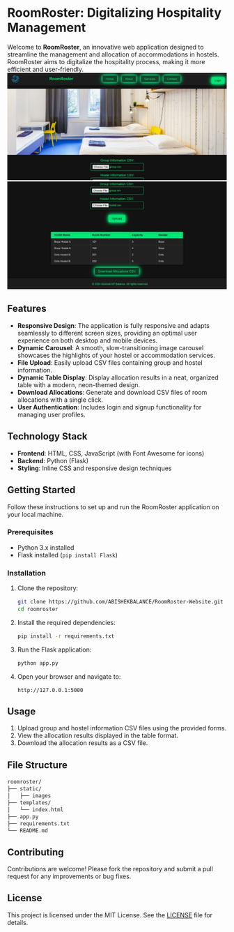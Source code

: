 # RoomRoster: Digitalizing Hospitality Management

Welcome to **RoomRoster**, an innovative web application designed to streamline the management and allocation of accommodations in hostels. RoomRoster aims to digitalize the hospitality process, making it more efficient and user-friendly.
![](preview1.jpg)
![](preview2.jpg)
## Features

- **Responsive Design**: The application is fully responsive and adapts seamlessly to different screen sizes, providing an optimal user experience on both desktop and mobile devices.
- **Dynamic Carousel**: A smooth, slow-transitioning image carousel showcases the highlights of your hostel or accommodation services.
- **File Upload**: Easily upload CSV files containing group and hostel information.
- **Dynamic Table Display**: Display allocation results in a neat, organized table with a modern, neon-themed design.
- **Download Allocations**: Generate and download CSV files of room allocations with a single click.
- **User Authentication**: Includes login and signup functionality for managing user profiles.

## Technology Stack

- **Frontend**: HTML, CSS, JavaScript (with Font Awesome for icons)
- **Backend**: Python (Flask)
- **Styling**: Inline CSS and responsive design techniques

## Getting Started

Follow these instructions to set up and run the RoomRoster application on your local machine.

### Prerequisites

- Python 3.x installed
- Flask installed (`pip install Flask`)

### Installation

1. Clone the repository:
    ```bash
    git clone https://github.com/ABISHEKBALANCE/RoomRoster-Website.git
    cd roomroster
    ```

2. Install the required dependencies:
    ```bash
    pip install -r requirements.txt
    ```

3. Run the Flask application:
    ```bash
    python app.py
    ```

4. Open your browser and navigate to:
    ```
    http://127.0.0.1:5000
    ```

## Usage

1. Upload group and hostel information CSV files using the provided forms.
2. View the allocation results displayed in the table format.
3. Download the allocation results as a CSV file.

## File Structure

```
roomroster/
├── static/
│   ├── images
├── templates/
│   └── index.html
├── app.py
├── requirements.txt
└── README.md
```

## Contributing

Contributions are welcome! Please fork the repository and submit a pull request for any improvements or bug fixes.

## License

This project is licensed under the MIT License. See the [LICENSE](LICENSE) file for details.

